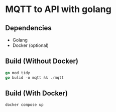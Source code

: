 # MQTT to API with golang

## Dependencies

- Golang
- Docker (optional)

## Build (Without Docker)

```go
go mod tidy
go bulid -o mqtt && ./mqtt
```

## Build (With Docker)

```bash
docker compose up
```
